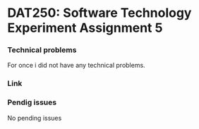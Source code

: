 # DAT250: Software Technology Experiment Assignment 5

### Technical problems
For once i did not have any technical problems. 

### Link



### Pendig issues
No pending issues

